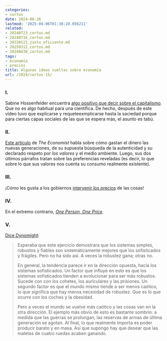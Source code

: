 ```yaml
---
categories:
- cortos
date: 2024-06-26
lastmod: '2025-04-06T01:38:20.056211'
related:
- 20240723_cortos.md
- 20240716_cortos.md
- 20220121_justo_eficiente.md
- 20250312_cortos.md
- 20240430_cortos.md
tags:
- economía
- precios
title: Algunas ideas sueltas sobre economía
url: /2024/cortos-15/
---
```


### I.

Sabine Hossenfelder encuentra
[algo positivo que decir sobre el capitalismo](https://backreaction.blogspot.com/2023/09/capitalism-is-good-let-me-explain.html).
Que no es algo habitual para una científica. De hecho, después de este vídeo tuvo que explicarse y requeteexmplicarse hasta la saciedad porque para ciertas capas sociales de las que se espera más, el asunto es tabú.

### II.

[Este artículo](https://www.economist.com/business/2023/01/16/how-the-young-spend-their-money) de _The Economist_ habla sobre cómo gastan el dinero las nuevas generaciones, de su supuesta búsqueda de la autenticidad y su declarado respeto por _los valores_ y el medio ambiente. Luego, sus dos últimos párrafos tratan sobre las preferencias reveladas (es decir, lo que sobre lo que sus valores nos cuenta su consumo realmente existente).


### III.

¡Cómo les gusta a los gobiernos [intervenir los precios](https://www.20minutos.es/noticia/5523216/0/gobierno-iva-aceita-oliva-partir-1-julio-considerara-producto-primera-necesidad/) de las cosas!

### IV.

En el extremo contrario, [_One Person, One Price_](https://prospect.org/economy/2024-06-04-one-person-one-price/).

### V.

[Dice Dynomight](https://dynomight.net/luggage/):

> Esperaba que este ejercicio demostrara que los sistemas simples, robustos y fiables son sistemáticamente mejores que los sofisticados y frágiles. Pero no ha sido así. A veces la robustez gana; otras no.
>
> En general, la tendencia parece ir en la dirección opuesta, hacia los sistemas sofisticados. Un factor que influye en esto es que los sistemas sofisticados tienden a evolucionar para ser más robustos. Sucede con con los cohetes, los auriculares y las prisiones. Un segundo factor es que el mundo mismo tiende a ser menos caótico, lo que significa que hay menos necesidad de robustez. Que es lo que ocurre con los coches y la obesidad.
>
> Pero a veces el mundo se vuelve más caótico y las cosas van en la otra dirección. El ejemplo más obvio de esto es bastante sombrío: a medida que las guerras se prolongan, las reservas de armas de última generación se agotan. Al final, lo que realmente importa es poder producir barato y en masa. Así que supongo hay que desear que las maletas de cuatro ruedas acaben ganando.